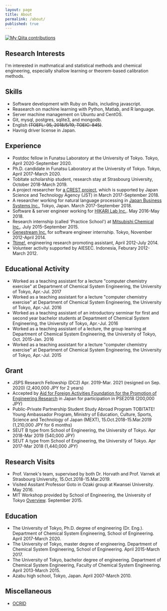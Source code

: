 ```yaml
---
layout: page
title: About
permalink: /about/
published: true
---
```


[![My Qiita contributions](https://qiita-badge.apiapi.app/s/sshojiro/contributions.svg)](http://qiita.com/sshojiro)

## Research Interests
I'm interested in mathmatical and statistical methods and chemical engineering, especially shallow learning or theorem-based calibration methods.

## Skills
- Software development with Ruby on Rails, including javascript.
- Reasearch on machine learning with Python, Matlab, and R language.
- Server machine management on Ubuntu and CentOS.
- Git, mysql, postgres, sqlite3, and mongodb.
- English ~~(TOEFL: 95, 2018/5/19, TOEIC: 845)~~.
- Havnig driver license in Japan.

## Experience
- Postdoc fellow in Funatsu Laboratory at the University of Tokyo. Tokyo, April 2020-September 2020.
- Ph.D. candidate in Funatsu Laboratory at the University of Tokyo. Tokyo, April 2017-March 2020.
- Tobitate scholarship student, research stay at Strasbourg University, October 2018-March 2019.
- A project researcher for [a CREST project](http://www.jst.go.jp/kisoken/crest/project/44/44_01.html), which is supported by Japan Science and Technology Agency (JST) in March 2017-September 2018.
- A researcher working for natural language processing in [Japan Business Systems Inc.](http://www.jbs.com/), Tokyo, Japan. March 2017-September 2018.
- Software & server engineer working for [HIKARI Lab Inc.](https://www.hikarilab.co.jp/). May 2016-May 2018.
- Research internship (called 'Practice School') at [Mitsubishi Chemical Inc.](https://www.m-chemical.co.jp/). July 2015-September 2015.
- [Genestream Inc.](http://genestream.co.jp/) for software engineer internship. Tokyo, November 2012-April 2014.
- [Ttime!](http://ut-ttime.net), engineering research promoting assistant, April 2012-July 2014.
- Volunteer activity supported by AIESEC. Indonesia, Feburary 2012-March 2012.

## Educational Activity
- Worked as a teaching assistant for a lecture "computer chemistry exercise" at Department of Chemical System Engineering, the University of Tokyo, Apr.-Jul. 2017
- Worked as a teaching assistant for a lecture "computer chemistry exercise" at Department of Chemical System Engineering, the University of Tokyo, Apr.-Jul. 2016
- Worked as a teaching assistant of an introductory serminar for first and second year bachelor students at Department of Chemical System Engineering, the University of Tokyo,  Apr.-Jul. 2016
- Worked as a teaching assistant of a lecture, the group learning at Department of Chemical System Engineering, the University of Tokyo, Oct. 2015-Jan. 2016
- Worked as a teaching assistant for a lecture "computer chemistry exercise" at Department of Chemical System Engineering, the University of Tokyo, Apr.-Jul. 2015

## Grant
- JSPS Research Fellowship (DC2) Apr. 2019-Mar. 2021 (resigned on Sep. 2020) (2,400,000 JPY for 2 years)
- Accepted by [Aid for Foreign Activities Foundation for the Promotion of Engineering Research](http://www.erf.or.jp/help.html) in Japan for participation in PSE2018 (200,000 JPY)
- Public-Private Partnership Student Study Abroad Program TOBITATE! Young Ambassador Program, Ministry of Education, Culture, Sports, Science and Technology of Japan (MEXT), 15.Oct.2018-15.Mar.2019 (1,210,000 JPY for 6 months)
- SEUT B type from School of Engineering, the University of Tokyo. Apr 2018-Mar 2019 (540,000 JPY)
- SEUT A type from School of Engineering, the University of Tokyo. Apr 2017-Mar 2018 (1,440,000 JPY)

## Research Visits
- Prof. Varnek's team, supervised by both Dr. Horvath and Prof. Varnek at Strasbourg University, 15.Oct.2018-15.Mar.2019.
- Visited Assitant Professor Goto in Ozaki group at Kwansei University. May 2016.
- MIT Workshop provided by School of Engineering, the University of Tokyo [Overview](https://www.ee.t.u-tokyo.ac.jp/~eejim/2015_s1s2/abroad/20150526_mit.pdf). September 2015.

## Education
- The University of Tokyo, Ph.D. degree of engineering (Dr. Eng.). Department of Chemical System Engineering, School of Engineering. April 2017-March 2020.
- The University of Tokyo, master degree of engineering. Department of Chemical System Engineering, School of Engineering. April 2015-March 2017.
- The University of Tokyo, bachelor degree of engineering. Department of Chemical System Engineering, Faculty of Chemical System Engineering. April 2013-March 2015.
- Azabu high school, Tokyo, Japan. April 2007-March 2010.

## Miscellaneous

- [OCRID](https://orcid.org/0000-0001-7815-0007)
